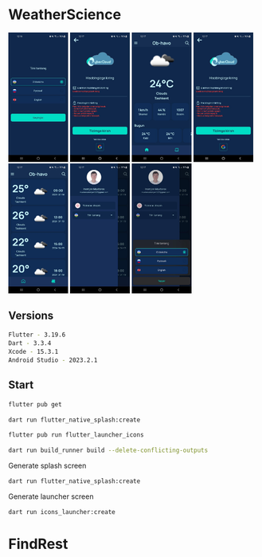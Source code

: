 # WeatherScience

<p float="center">
  <img src="./media/selectLang.jpg" width="120" />
  <img src="./media/auth.jpg"  width="120" /> 
  <img src="./media/main.jpg" width="120" />
  <img src="./media/auth.jpg"  width="120" /> 
  <img src="./media/calendar.jpg" width="120" />
  <img src="./media/drow.jpg" width="120" />
  <img src="./media/buttomShheet.jpg" width="120" />
</p>


## Versions

```bash
Flutter - 3.19.6
Dart - 3.3.4
Xcode - 15.3.1
Android Studio - 2023.2.1
```

## Start

```sh
flutter pub get
```

```sh
dart run flutter_native_splash:create
```

```sh
flutter pub run flutter_launcher_icons
```

```sh
dart run build_runner build --delete-conflicting-outputs
```

Generate splash screen

```sh
dart run flutter_native_splash:create
```

Generate launcher screen

```sh
dart run icons_launcher:create
```
# FindRest